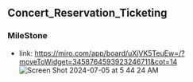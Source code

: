 ## Concert_Reservation_Ticketing

### MileStone 
- link: https://miro.com/app/board/uXjVK5TeuEw=/?moveToWidget=3458764593923246711&cot=14
![Screen Shot 2024-07-05 at 5 44 24 AM](https://github.com/si0852/Concert_Reservation_Ticketing/assets/64186698/a9d7ca5e-dcde-4877-a953-9399035c4046)